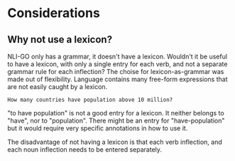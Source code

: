 # Considerations

## Why not use a lexicon?

NLI-GO only has a grammar, it doesn't have a lexicon. Wouldn't it be useful to have a lexicon, with only a single entry for each verb, and not a separate grammar rule for each inflection? The choise for lexicon-as-grammar was made out of flexibility. Language contains many free-form expressions that are not easily caught by a lexicon.

    How many countries have population above 10 million?

"to have population" is not a good entry for a lexicon. It neither belongs to "have", nor to "population". There might be an entry for "have-population" but it would require very specific annotations in how to use it.

The disadvantage of not having a lexicon is that each verb inflection, and each noun inflection needs to be entered separately.
